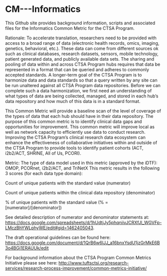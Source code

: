 # CM---Informatics
This Github site provides background information, scripts and associated files for the Informatics Common Metric for the CTSA Program.

Rationale: 
To accelerate translation, researchers need to be provided with access to a broad range of data (electronic health records, omics, imaging, genetics, behavioral, etc.). These data can come from different sources ok such as clinical databases, research datasets, sensors, mobile technology, patient generated data, and publicly available data sets. The sharing and pooling of data within and across CTSA Program hubs requires that data be represented in a format that can be queried and adheres to commonly accepted standards. A longer-term goal of the CTSA Program is to harmonize data and data standards so that a query written by any site can be run unaltered against all CTSA Program data repositories. Before we can complete such a data harmonization, we first need an understanding of what types of data are being collected, managed, and stored in each hub’s data repository and how much of this data is in a standard format. 

This Common Metric will provide a baseline scan of the level of coverage of the types of data that each hub should have in their data repository. The purpose of this common metric is to identify clinical data gaps and opportunities for improvement. This common metric will improve local as well as network capacity to efficiently use data  to conduct research. Improving the CTSA Program’s clinical research data ecosystem can enhance the effectiveness of collaborative initiatives within and outside of the CTSA Program to provide tools to identify patient cohorts (ACT, i2b2/ACT, SHRINE, All of Us, PCORI).

Metric:
The type of data model used in this metric (approved by the iDTF): OMOP, PCORnet, i2b2/ACT, and TriNetX
This metric results in the following 3 scores (for each data type domain):

Count of unique patients with the standard value (numerator)

Count of unique patients within the clinical data repository (denominator)

% of unique patients with the standard value (% = [numerator]/[denominator])

See detailed description of numerator and denominator statements at: https://docs.google.com/spreadsheets/d/1hUdtjJy5phqniivJCRXfJl_WGVFp-LMczBhYWLphyWE/edit#gid=1462405043.

The draft operational guidelines can be found here: https://docs.google.com/document/d/1QrB6w6lJJ_a16bnxYsdU1jzGrMkE6B3o4BGj1ERAUUk/edit 

For background information about the CTSA Program Common Metrics Initiative please see here: http://www.tuftsctsi.org/research-services/research-process-improvement/common-metrics-initiative/ 
